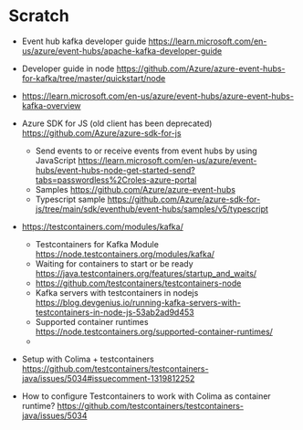 
# Scratch

- Event hub kafka developer guide <https://learn.microsoft.com/en-us/azure/event-hubs/apache-kafka-developer-guide>
- Developer guide in node <https://github.com/Azure/azure-event-hubs-for-kafka/tree/master/quickstart/node>
- <https://learn.microsoft.com/en-us/azure/event-hubs/azure-event-hubs-kafka-overview>
- Azure SDK for JS (old client has been deprecated) <https://github.com/Azure/azure-sdk-for-js>
  - Send events to or receive events from event hubs by using JavaScript <https://learn.microsoft.com/en-us/azure/event-hubs/event-hubs-node-get-started-send?tabs=passwordless%2Croles-azure-portal>
  - Samples <https://github.com/Azure/azure-event-hubs>
  - Typescript sample <https://github.com/Azure/azure-sdk-for-js/tree/main/sdk/eventhub/event-hubs/samples/v5/typescript>

- <https://testcontainers.com/modules/kafka/>
  - Testcontainers for Kafka Module <https://node.testcontainers.org/modules/kafka/>
  - Waiting for containers to start or be ready <https://java.testcontainers.org/features/startup_and_waits/>
  - <https://github.com/testcontainers/testcontainers-node>
  - Kafka servers with testcontainers in nodejs <https://blog.devgenius.io/running-kafka-servers-with-testcontainers-in-node-js-53ab2ad9d453>
  - Supported container runtimes <https://node.testcontainers.org/supported-container-runtimes/>
  - 
- Setup with Colima + testcontainers
<https://github.com/testcontainers/testcontainers-java/issues/5034#issuecomment-1319812252>

- How to configure Testcontainers to work with Colima as container runtime?
<https://github.com/testcontainers/testcontainers-java/issues/5034>
